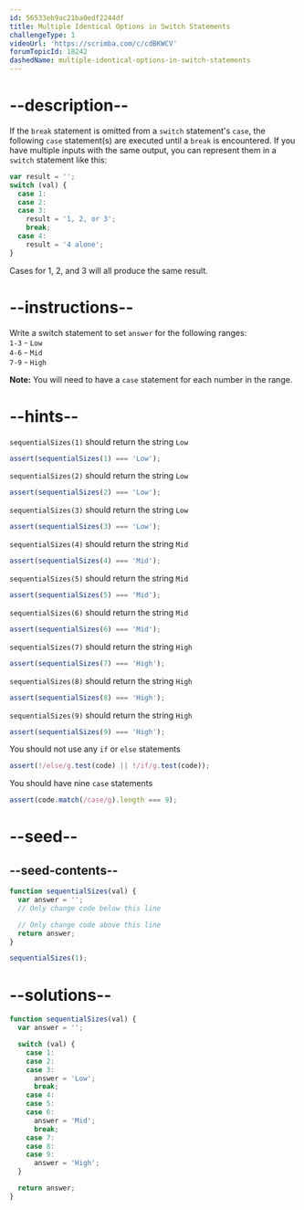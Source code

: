 ```yaml
---
id: 56533eb9ac21ba0edf2244df
title: Multiple Identical Options in Switch Statements
challengeType: 1
videoUrl: 'https://scrimba.com/c/cdBKWCV'
forumTopicId: 18242
dashedName: multiple-identical-options-in-switch-statements
---
```


# --description--

If the `break` statement is omitted from a `switch` statement's `case`, the following `case` statement(s) are executed until a `break` is encountered. If you have multiple inputs with the same output, you can represent them in a `switch` statement like this:

```js
var result = '';
switch (val) {
  case 1:
  case 2:
  case 3:
    result = '1, 2, or 3';
    break;
  case 4:
    result = '4 alone';
}
```

Cases for 1, 2, and 3 will all produce the same result.

# --instructions--

Write a switch statement to set `answer` for the following ranges:  
`1-3` - `Low`  
`4-6` - `Mid`  
`7-9` - `High`

**Note:** You will need to have a `case` statement for each number in the range.

# --hints--

`sequentialSizes(1)` should return the string `Low`

```js
assert(sequentialSizes(1) === 'Low');
```

`sequentialSizes(2)` should return the string `Low`

```js
assert(sequentialSizes(2) === 'Low');
```

`sequentialSizes(3)` should return the string `Low`

```js
assert(sequentialSizes(3) === 'Low');
```

`sequentialSizes(4)` should return the string `Mid`

```js
assert(sequentialSizes(4) === 'Mid');
```

`sequentialSizes(5)` should return the string `Mid`

```js
assert(sequentialSizes(5) === 'Mid');
```

`sequentialSizes(6)` should return the string `Mid`

```js
assert(sequentialSizes(6) === 'Mid');
```

`sequentialSizes(7)` should return the string `High`

```js
assert(sequentialSizes(7) === 'High');
```

`sequentialSizes(8)` should return the string `High`

```js
assert(sequentialSizes(8) === 'High');
```

`sequentialSizes(9)` should return the string `High`

```js
assert(sequentialSizes(9) === 'High');
```

You should not use any `if` or `else` statements

```js
assert(!/else/g.test(code) || !/if/g.test(code));
```

You should have nine `case` statements

```js
assert(code.match(/case/g).length === 9);
```

# --seed--

## --seed-contents--

```js
function sequentialSizes(val) {
  var answer = '';
  // Only change code below this line

  // Only change code above this line
  return answer;
}

sequentialSizes(1);
```

# --solutions--

```js
function sequentialSizes(val) {
  var answer = '';

  switch (val) {
    case 1:
    case 2:
    case 3:
      answer = 'Low';
      break;
    case 4:
    case 5:
    case 6:
      answer = 'Mid';
      break;
    case 7:
    case 8:
    case 9:
      answer = 'High';
  }

  return answer;
}
```
